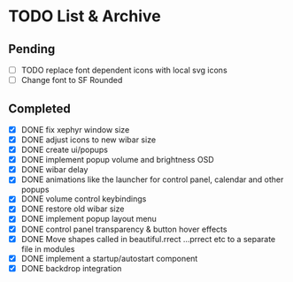 # TODO List & Archive

## Pending

- [ ] TODO replace font dependent icons with local svg icons
- [ ] Change font to SF Rounded

## Completed

- [x] DONE fix xephyr window size
- [x] DONE adjust icons to new wibar size
- [x] DONE create ui/popups
- [x] DONE implement popup volume and brightness OSD
- [x] DONE wibar delay
- [x] DONE animations like the launcher for control panel, calendar and other popups
- [x] DONE volume control keybindings
- [x] DONE restore old wibar size
- [x] DONE implement popup layout menu
- [x] DONE control panel transparency & button hover effects
- [x] DONE Move shapes called in beautiful.rrect ...prrect etc to a separate file in modules
- [x] DONE implement a startup/autostart component
- [x] DONE backdrop integration
